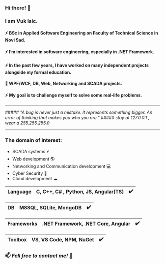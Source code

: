 ### Hi there! 👋

### I am Vuk Isic.
#### ⚡ BSc in Applied Software Engineering on Faculty of Technical Science in Novi Sad. 
#### ⚡ I’m interested in software engineering, especially in .NET Framework. 
#### ⚡ In the past few years, I have worked on many independent projects alongside my formal education.
#### 📁 WPF/WCF, DB, Web, Networking and SCADA projects.
#### ⚡ My goal is to challenge myself to solve some real-life problems.

<hr>
##### <i>"A bug is never just a mistake. It represents something bigger. An error of thinking that makes you who you are."</i>
##### <i>stay at 127.0.0.1 , wear a 255.255.255.0</i>
<hr>



### The domain of interest:
-  SCADA systems ⚡
-  Web development :earth_americas:
-  Networking and Communication development :computer:  
-  Cyber Security 🔐 
-  Cloud development ☁


  |Language| C, C++, <b>C# </b>, Python, JS, Angular(TS)| :heavy_check_mark: |
  |--------|----------|-----------|
  
  |DB| MSSQL, SQLite, MongoDB|:heavy_check_mark:|
  |--------|----------|-----------|
  
  |Frameworks| .NET Framework, .NET Core, Angular|:heavy_check_mark:|
  |--------|----------|-----------|
  
  |Toolbox| VS, VS Code, NPM, NuGet|:heavy_check_mark:|
  |--------|----------|-----------|
  

### 📫 <strong><i>Fell free to contact me!</i></strong> [💬](mailto:vukisic97@gmail.com)
